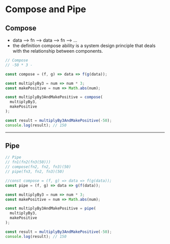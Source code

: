 # Compose and Pipe

## Compose

- data --> fn --> data --> fn --> ...
- the definition compose ability is a system design principle that deals with the relationship between components.

```js
// Compose
// -50 * 3 -

const compose = (f, g) => data => f(g(data));

const multiplyBy3 = num => num * 3;
const makePositive = num => Math.abs(num);

const multiplyBy3AndMakePositive = compose(
  multiplyBy3,
  makePositive
);

const result = multiplyBy3AndMakePositive(-50);
console.log(result); // 150
```

---

## Pipe

```js
// Pipe
// fn1(fn2(fn3(50)))
// compose(fn2, fn2, fn3)(50)
// pipe(fn3, fn2, fn3)(50)

//const compose = (f, g) => data => f(g(data));
const pipe = (f, g) => data => g(f(data));

const multiplyBy3 = num => num * 3;
const makePositive = num => Math.abs(num);

const multiplyBy3AndMakePositive = pipe(
  multiplyBy3,
  makePositive
);

const result = multiplyBy3AndMakePositive(-50);
console.log(result); // 150
```
